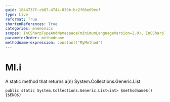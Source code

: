 ```yaml
---
guid: 1844737f-cb87-4744-839b-bc2f66e69ecf
type: Live
reformat: True
shortenReferences: True
categories: mnemonics
scopes: InCSharpTypeAndNamespace(minimumLanguageVersion=2.0), InCSharpTypeMember(minimumLanguageVersion=2.0)
parameterOrder: methodname
methodname-expression: constant("MyMethod")
---
```


# Ml.i

A static method that returns a(n) System.Collections.Generic.List<int>

```
public static System.Collections.Generic.List<int> $methodname$(){$END$}
```
